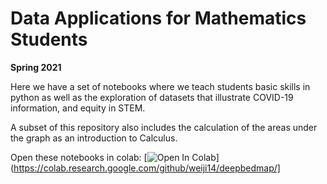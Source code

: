 # Data Applications for Mathematics Students

**Spring 2021**

Here we have a set of notebooks where we teach students basic skills in python as well as the exploration of datasets that illustrate COVID-19 information, and equity in STEM.

A subset of this repository also includes the calculation of the areas under the graph as an introduction to Calculus. 


Open these notebooks in colab:
[![Open In Colab](https://colab.research.google.com/assets/colab-badge.svg)](https://colab.research.google.com/github/weiji14/deepbedmap/]
